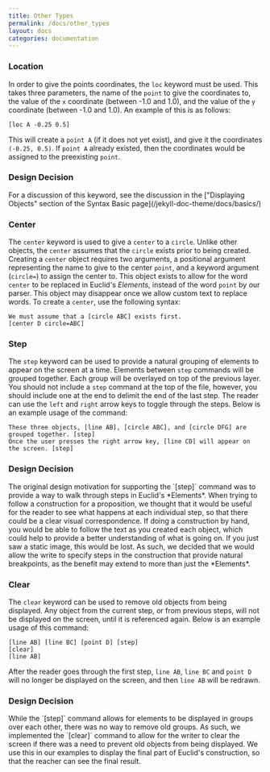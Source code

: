 ```yaml
---
title: Other Types
permalink: /docs/other_types
layout: docs
categories: documentation
---
```


### Location
In order to give the points coordinates, the `loc` keyword must be used.
This takes three parameters, the name of the `point` to give the coordinates to, the value of the `x` coordinate (between -1.0 and 1.0), and the value of the `y` coordinate (between -1.0 and 1.0).
An example of this is as follows:
```
[loc A -0.25 0.5]
```
This will create a `point A` (if it does not yet exist), and give it the coordinates `(-0.25, 0.5)`.
If `point A` already existed, then the coordinates would be assigned to the preexisting `point`.
<div class="row">
    <div class="col-lg-12">
        <div class="bs-component">
            <div class="panel panel-primary">
                <div class="panel-heading">
                    <h3 class="panel-title">Design Decision</h3>
                </div>
                <div class="panel-body">
                    For a discussion of this keyword, see the discussion in the <span markdown="1">["Displaying Objects" section of the Syntax Basic page](/jekyll-doc-theme/docs/basics/)</span>
                </div>
            </div>
        </div>
    </div>
</div>

### Center
The `center` keyword is used to give a `center` to a `circle`.
Unlike other objects, the `center` assumes that the `circle` exists prior to being created.
Creating a `center` object requires two arguments, a positional argument representing the name to give to the center `point`, and a keyword argument (`circle=`) to assign the center to.
This object exists to allow for the word `center` to be replaced in Euclid's *Elements*, instead of the word `point` by our parser.
This object may disappear once we allow custom text to replace words.
To create a `center`, use the following syntax:
```
We must assume that a [circle ABC] exists first.
[center D circle=ABC]
```

### Step
The `step` keyword can be used to provide a natural grouping of elements to appear on the screen at a time.
Elements between `step` commands will be grouped together.
Each group will be overlayed on top of the previous layer.
You should not include a `step` command at the top of the file, however, you should include one at the end to delimit the end of the last step.
The reader can use the `left` and `right` arrow keys to toggle through the steps.
Below is an example usage of the command:
```
These three objects, [line AB], [circle ABC], and [circle DFG] are grouped together. [step]
Once the user presses the right arrow key, [line CD] will appear on the screen. [step]
```

<div class="row">
    <div class="col-lg-12">
        <div class="bs-component">
            <div class="panel panel-primary">
                <div class="panel-heading">
                    <h3 class="panel-title">Design Decision</h3>
                </div>
                <div class="panel-body">
                    The original design motivation for supporting the <span markdown="1">`[step]`</span> command was to provide a way to walk through steps in Euclid's <span markdown="1">*Elements*</span>.
                    When trying to follow a construction for a proposition, we thought that it would be useful for the reader to see what happens at each individual step, so that there could be a clear visual correspondence.
                    If doing a construction by hand, you would be able to follow the text as you created each object, which could help to provide a better understanding of what is going on.
                    If you just saw a static image, this would be lost.
                    As such, we decided that we would allow the write to specify steps in the construction that provide natural breakpoints, as the benefit may extend to more than just the <span markdown="1">*Elements*</span>.
                </div>
            </div>
        </div>
    </div>
</div>

### Clear
The `clear` keyword can be used to remove old objects from being displayed.
Any object from the current step, or from previous steps, will not be displayed on the screen, until it is referenced again.
Below is an example usage of this command:
```
[line AB] [line BC] [point D] [step]
[clear]
[line AB]
```
After the reader goes through the first step, `line AB`, `line BC` and `point D` will no longer be displayed on the screen, and then `line AB` will be redrawn.
<div class="row">
    <div class="col-lg-12">
        <div class="bs-component">
            <div class="panel panel-primary">
                <div class="panel-heading">
                    <h3 class="panel-title">Design Decision</h3>
                </div>
                <div class="panel-body">
                    While the <span markdown="1">`[step]`</span> command allows for elements to be displayed in groups over each other, there was no way to remove old groups.
                    As such, we implemented the <span markdown="1">`[clear]`</span> command to allow for the writer to clear the screen if there was a need to prevent old objects from being displayed.
                    We use this in our examples to display the final part of Euclid's construction, so that the reacher can see the final result.
                </div>
            </div>
        </div>
    </div>
</div>
